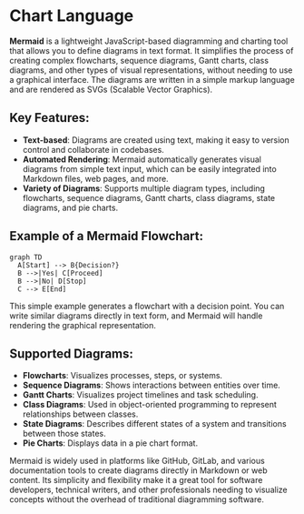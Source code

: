 # Chart Language

**Mermaid** is a lightweight JavaScript-based diagramming and charting tool that allows you to define diagrams in text format. It simplifies the process of creating complex flowcharts, sequence diagrams, Gantt charts, class diagrams, and other types of visual representations, without needing to use a graphical interface. The diagrams are written in a simple markup language and are rendered as SVGs (Scalable Vector Graphics).

## Key Features:

- **Text-based**: Diagrams are created using text, making it easy to version control and collaborate in codebases.
- **Automated Rendering**: Mermaid automatically generates visual diagrams from simple text input, which can be easily integrated into Markdown files, web pages, and more.
- **Variety of Diagrams**: Supports multiple diagram types, including flowcharts, sequence diagrams, Gantt charts, class diagrams, state diagrams, and pie charts.

## Example of a Mermaid Flowchart:

```mermaid
graph TD
  A[Start] --> B{Decision?}
  B -->|Yes| C[Proceed]
  B -->|No| D[Stop]
  C --> E[End]
```

This simple example generates a flowchart with a decision point. You can write similar diagrams directly in text form, and Mermaid will handle rendering the graphical representation.

## Supported Diagrams:

- **Flowcharts**: Visualizes processes, steps, or systems.
- **Sequence Diagrams**: Shows interactions between entities over time.
- **Gantt Charts**: Visualizes project timelines and task scheduling.
- **Class Diagrams**: Used in object-oriented programming to represent relationships between classes.
- **State Diagrams**: Describes different states of a system and transitions between those states.
- **Pie Charts**: Displays data in a pie chart format.

Mermaid is widely used in platforms like GitHub, GitLab, and various documentation tools to create diagrams directly in Markdown or web content. Its simplicity and flexibility make it a great tool for software developers, technical writers, and other professionals needing to visualize concepts without the overhead of traditional diagramming software.
